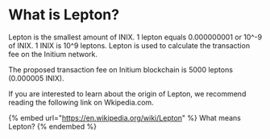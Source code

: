 # What is Lepton?

Lepton is the smallest amount of INIX. 1 lepton equals 0.000000001 or 10^-9 of INIX. 1 INIX is 10^9 leptons. Lepton is used to calculate the transaction fee on the Initium network.&#x20;

The proposed transaction fee on Initium blockchain is 5000 leptons (0.000005 INIX).&#x20;

If you are interested to learn about the origin of Lepton, we recommend reading the following link on Wkipedia.com.&#x20;

{% embed url="https://en.wikipedia.org/wiki/Lepton" %}
What means Lepton?
{% endembed %}
